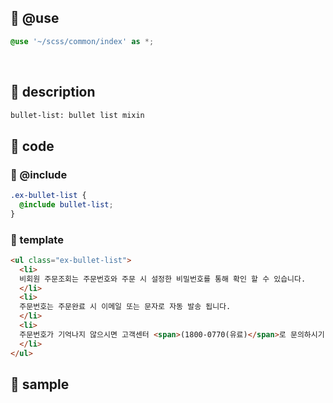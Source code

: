 ## &#x1F4C1; @use
```scss
@use '~/scss/common/index' as *;
```
<br/>

## &#x1F4C1; description
```bash
bullet-list: bullet list mixin
```

## &#x1F4C1; code

### &#x1F4DD; @include
```scss
.ex-bullet-list {
  @include bullet-list;
}
```

### &#x1F4DD; template
```html
<ul class="ex-bullet-list">
  <li>
  비회원 주문조회는 주문번호와 주문 시 설정한 비밀번호를 통해 확인 할 수 있습니다.
  </li>
  <li>
  주문번호는 주문완료 시 이메일 또는 문자로 자동 발송 됩니다.
  </li>
  <li>
  주문번호가 기억나지 않으시면 고객센터 <span>(1800-0770(유료)</span>로 문의하시기 바랍니다.
  </li>
</ul>
```
## &#x1F4C1; sample